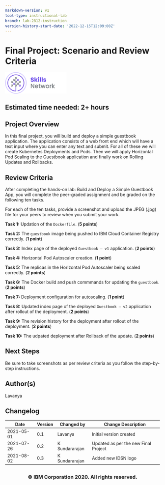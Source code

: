 ```yaml
---
markdown-version: v1
tool-type: instructional-lab
branch: lab-2812-instruction
version-history-start-date: '2022-12-15T12:09:00Z'
---
```

# Final Project: Scenario and Review Criteria

<img src="/images/IDSN-logo.png" width="200" alt="cognitiveclass.ai logo"  />

##

## **Estimated time needed:** 2+ hours

## Project Overview
In this final project, you will build and deploy a simple guestbook application. The application consists of a web front end which will have a text input where you can enter any text and submit. For all of these we will create Kubernetes Deployments and Pods. Then we will apply Horizontal Pod Scaling to the Guestbook application and finally work on Rolling Updates and Rollbacks.

## Review Criteria
After completing the hands-on lab: Build and Deploy a Simple Guestbook App, you will complete the peer-graded assignment and be graded on the following ten tasks.

For each of the ten tasks, provide a screenshot and upload the JPEG (.jpg) file for your peers to review when you submit your work.  

**Task 1:** Updation of the `Dockerfile`.  (**5 points**)

**Task 2:** The `guestbook` image being pushed to IBM Cloud Container Registry correctly. (**1 point**)

**Task 3:** Index page of the deployed `Guestbook – v1` application. (**2 points**)

**Task 4:** Horizontal Pod Autoscaler creation. (**1 point**)

**Task 5:** The replicas in the Horizontal Pod Autoscaler being scaled correctly. (**2 points**)

**Task 6:** The Docker build and push commmands for updating the `guestbook`.(**2 points**)

**Task 7:** Deployment configuration for autoscaling. (**1 point**)

**Task 8:** Updated index page of the deployed `Guestbook – v2` application after rollout of the deployment. (**2 points**)

**Task 9:** The revision history for the deployment after rollout of the deployment. (**2 points**)

**Task 10:** The udpated deployment after Rollback of the update. (**2 points**)

## Next Steps
Be sure to take screenshots as per review criteria as you follow the step-by-step instructions.

## Author(s)
Lavanya

## Changelog
| Date | Version | Changed by | Change Description |
|------|--------|--------|---------|
| 2021-05-01 | 0.1 | Lavanya | Initial version created |
| 2021-07-26 | 0.2 | K Sundararajan | Updated as per the new Final Project |
| 2021-08-02 | 0.3 | K Sundararajan | Added new IDSN logo |

## <h3 align="center"> © IBM Corporation 2020. All rights reserved. <h3/>

